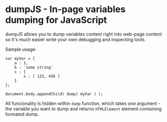 dumpJS - In-page variables dumping for JavaScript 
=================================================

dumpJS allows you to dump variables content right into web-page content
so it's much easier write your own debugging and inspecting tools.

Sample usage:

    var myVar = {
        a : 1,
        b : 'some string'
        c : {
            x : [ 123, 456 ]
        }
    };
    
    document.body.appendChild( dump( myVar ) );
    
All funcionality is hidden within `dump` function, which takes one
argument - the variable you want to dump and returns `HTMLElement`
element containing formated dump.
